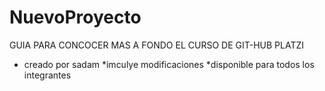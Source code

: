 # NuevoProyecto
GUIA PARA CONCOCER MAS A FONDO
EL CURSO DE GIT-HUB
PLATZI
* creado por sadam
*imculye modificaciones
*disponible para todos los integrantes
